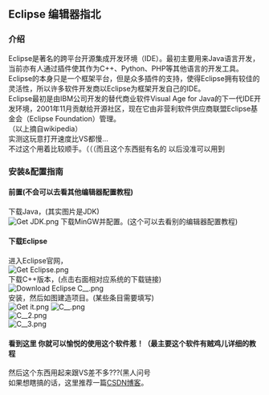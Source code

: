 ## Eclipse 编辑器指北  
### 介绍  
Eclipse是著名的跨平台开源集成开发环境（IDE）。最初主要用来Java语言开发，当前亦有人通过插件使其作为C++、Python、PHP等其他语言的开发工具。  
Eclipse的本身只是一个框架平台，但是众多插件的支持，使得Eclipse拥有较佳的灵活性，所以许多软件开发商以Eclipse为框架开发自己的IDE。  
Eclipse最初是由IBM公司开发的替代商业软件Visual Age for Java的下一代IDE开发环境，2001年11月贡献给开源社区，现在它由非营利软件供应商联盟Eclipse基金会（Eclipse Foundation）管理。  
（以上摘自wikipedia）  
实测这玩意打开速度比VS都慢...  
不过这个用着比较顺手。（（（而且这个东西挺有名的 以后没准可以用到  
### 安装&配置指南  
#### 前置(不会可以去看其他编辑器配置教程)
下载Java，(其实图片是JDK)    
![Get JDK.png](https://i.loli.net/2019/08/22/Z8caCDbSWKg1XMI.png)
下载MinGW并配置。(这个可以去看别的编辑器配置教程)    
#### 下载Eclipse  
进入Eclipse官网，  
![Get Eclipse.png](https://i.loli.net/2019/08/22/ryIjaZOoCYNPSMV.png)  
下载C++版本，(点击右面相对应系统的下载链接)  
![Download Eclipse C__.png](https://i.loli.net/2019/08/22/eKyOfE16Uc8aGNP.png)    
安装，然后如图建造项目。(某些条目需要填写)  
![Get it.png](https://i.loli.net/2019/08/22/8tkUxADqhr4T1Qb.png)
![C__.png](https://i.loli.net/2019/08/22/beqPaAJN1pr7HCI.png)  
![C__2.png](https://i.loli.net/2019/08/22/xlGZIoC4ykA8BQN.png)  
![C__3.png](https://i.loli.net/2019/08/22/whArgy6kPZ3KmVI.png)  
#### 看到这里 你就可以愉悦的使用这个软件惹！（最主要这个软件有贼鸡儿详细的教程  
然后这个东西用起来跟VS差不多???(黑人问号  
如果想瞎搞的话，这里推荐一篇[CSDN博客](https://blog.csdn.net/csdnnews/article/details/78495979)。
